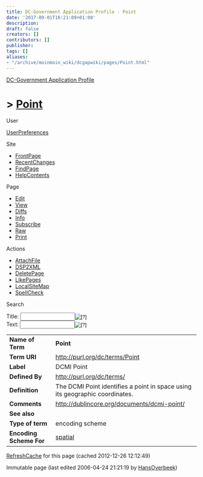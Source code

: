 ```yaml
---
title: DC-Government Application Profile - Point
date: '2017-09-01T16:21:09+01:00'
description: 
draft: false
creators: []
contributors: []
publisher: 
tags: []
aliases:
- "/archive/moinmoin_wiki/dcgapwiki/pages/Point.html"
---
```


 [DC-Government Application Profile](http://dublincore.org/dcgapwiki/FrontPage)

# > [Point](http://dublincore.org/dcgapwiki/Point?action=fullsearch&value=Point&literal=1&case=1&context=40 "Click here to do a full-text search for this title")

User

 [UserPreferences](http://dublincore.org/dcgapwiki/UserPreferences)

Site

- [FrontPage](http://dublincore.org/dcgapwiki/FrontPage)
- [RecentChanges](http://dublincore.org/dcgapwiki/RecentChanges)
- [FindPage](http://dublincore.org/dcgapwiki/FindPage)
- [HelpContents](http://dublincore.org/dcgapwiki/HelpContents)

Page

- [Edit](http://dublincore.org/dcgapwiki/Point?action=edit "Edit")
- [View](http://dublincore.org/dcgapwiki/Point "View")
- [Diffs](http://dublincore.org/dcgapwiki/Point?action=diff "Diffs")
- [Info](http://dublincore.org/dcgapwiki/Point?action=info "Info")
- [Subscribe](http://dublincore.org/dcgapwiki/Point?action=subscribe "Subscribe")
- [Raw](http://dublincore.org/dcgapwiki/Point?action=raw "Raw")
- [Print](http://dublincore.org/dcgapwiki/Point?action=print "Print")

Actions

- [AttachFile](http://dublincore.org/dcgapwiki/Point?action=AttachFile)
- [DSP2XML](http://dublincore.org/dcgapwiki/Point?action=DSP2XML)
- [DeletePage](http://dublincore.org/dcgapwiki/Point?action=DeletePage)
- [LikePages](http://dublincore.org/dcgapwiki/Point?action=LikePages)
- [LocalSiteMap](http://dublincore.org/dcgapwiki/Point?action=LocalSiteMap)
- [SpellCheck](http://dublincore.org/dcgapwiki/Point?action=SpellCheck)

Search

<form method="POST" action="/dcgapwiki/Point">
<p>
<input name="action" value="inlinesearch" type="hidden">
<input name="context" value="40" type="hidden">
Title: <input name="text_title" size="15" maxlength="50" type="text"><input src="Point_files/moin-search.png" name="button_title" alt="[?]" type="image"><br>Text: <input name="text_full" size="15" maxlength="50" type="text"><input src="Point_files/moin-search.png" name="button_full" alt="[?]" type="image">
</p>
</form>

<table>
  <tbody>
    <tr>
      <td>
        <strong>Name of Term</strong>
      </td>
      <td>
        <strong>Point</strong>
      </td>
    </tr>
    <tr>
      <td>
        <strong>Term URI</strong>
      </td>
      <td>
        <a href="http://purl.org/dc/terms/Point">http://purl.org/dc/terms/Point</a>
      </td>
    </tr>
    <tr>
      <td>
        <strong>Label</strong>
      </td>
      <td>
        DCMI Point</td>
    </tr>
    <tr>
      <td>
        <strong>Defined By</strong>
      </td>
      <td>
        <a href="http://purl.org/dc/terms/">http://purl.org/dc/terms/</a>
      </td>
    </tr>
    <tr>
      <td>
        <strong>Definition</strong>
      </td>
      <td>
        The DCMI Point identifies a point in space using its geographic coordinates.</td>
    </tr>
    <tr>
      <td>
        <strong>Comments</strong>
      </td>
      <td>
        <a href="http://dublincore.org/documents/dcmi-point/">http://dublincore.org/documents/dcmi-point/</a>
      </td>
    </tr>
    <tr>
      <td>
        <strong>See also</strong>
      </td>
      <td colspan="2" align="center">
      </td>
    </tr>
    <tr>
      <td>
        <strong>Type of term</strong>
      </td>
      <td>
        encoding scheme</td>
    </tr>
    <tr>
      <td>
        <strong>Encoding Scheme For</strong>
      </td>
      <td>
        <a href="http://dublincore.org/dcgapwiki/spatial">spatial</a>
      </td>
    </tr>
  </tbody>
</table>


 [RefreshCache](http://dublincore.org/dcgapwiki/Point?action=refresh&arena=Page.py&key=Point.text_html) for this page (cached 2012-12-26 12:12:49)  

Immutable page (last edited 2006-04-24 21:21:19 by [HansOverbeek](http://dublincore.org/dcgapwiki/HansOverbeek))

